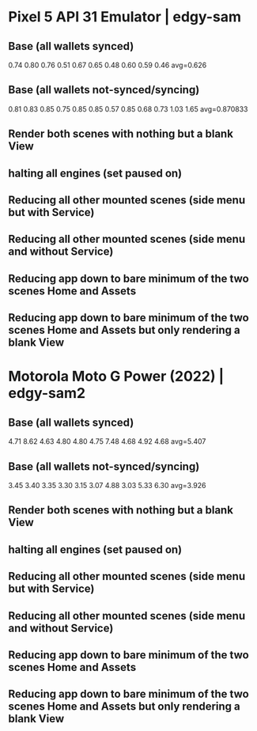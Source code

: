 # Pixel 5 API 31 Emulator | edgy-sam

## Base (all wallets synced)

0.74
0.80
0.76
0.51
0.67
0.65
0.48
0.60
0.59
0.46
avg=0.626

## Base (all wallets not-synced/syncing)

0.81
0.83
0.85
0.75
0.85
0.85
0.57
0.85
0.68
0.73
1.03
1.65
avg=0.870833

## Render both scenes with nothing but a blank View

## halting all engines (set paused on)

## Reducing all other mounted scenes (side menu but with Service)

## Reducing all other mounted scenes (side menu and without Service)

## Reducing app down to bare minimum of the two scenes Home and Assets

## Reducing app down to bare minimum of the two scenes Home and Assets but only rendering a blank View

# Motorola Moto G Power (2022) | edgy-sam2

## Base (all wallets synced)

4.71
8.62
4.63
4.80
4.80
4.75
7.48
4.68
4.92
4.68
avg=5.407

## Base (all wallets not-synced/syncing)

3.45
3.40
3.35
3.30
3.15
3.07
4.88
3.03
5.33
6.30
avg=3.926

## Render both scenes with nothing but a blank View

## halting all engines (set paused on)

## Reducing all other mounted scenes (side menu but with Service)

## Reducing all other mounted scenes (side menu and without Service)

## Reducing app down to bare minimum of the two scenes Home and Assets

## Reducing app down to bare minimum of the two scenes Home and Assets but only rendering a blank View
